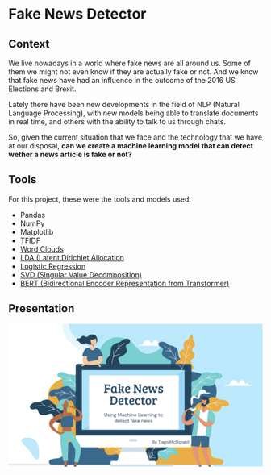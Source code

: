 # Fake News Detector

## Context

We live nowadays in a world where fake news are all around us. Some of them we might not even know if they are actually fake or not. And we know that fake news have had an influence in the outcome of the 2016 US Elections and Brexit.

Lately there have been new developments in the field of NLP (Natural Language Processing), with new models being able to translate documents in real time, and others with the ability to talk to us through chats.

So, given the current situation that we face and the technology that we have at our disposal, **can we create a machine learning model that can detect wether a news article is fake or not?**

## Tools

For this project, these were the tools and models used:
  * Pandas
  * NumPy
  * Matplotlib
  * [TFIDF](https://towardsdatascience.com/natural-language-processing-feature-engineering-using-tf-idf-e8b9d00e7e76)
  * [Word Clouds](https://amueller.github.io/word_cloud/)
  * [LDA (Latent Dirichlet Allocation](https://www.kdnuggets.com/2019/09/overview-topics-extraction-python-latent-dirichlet-allocation.html)
  * [Logistic Regression](https://scikit-learn.org/stable/modules/generated/sklearn.linear_model.LogisticRegression.html)
  * [SVD (Singular Value Decomposition)](https://machinelearningmastery.com/singular-value-decomposition-for-dimensionality-reduction-in-python/)
  * [BERT (Bidirectional Encoder Representation from Transformer)](https://www.analyticsvidhya.com/blog/2019/09/demystifying-bert-groundbreaking-nlp-framework/)
  
## Presentation

[![Presentation](/images/Screenshot.png)](https://docs.google.com/presentation/d/16lge9qacYzn_yhgJM7R6VzICHhuimxe2NN32nsoCA_0/edit?usp=sharing)
